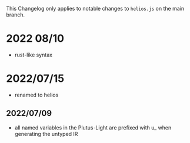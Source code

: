 This Changelog only applies to notable changes to `helios.js` on the main branch.

# 2022 08/10
* rust-like syntax

# 2022/07/15
* renamed to helios

## 2022/07/09
* all named variables in the Plutus-Light are prefixed with u_ when generating the untyped IR
